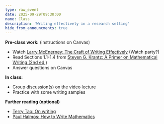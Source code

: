```yaml
---
type: raw_event
date: 2025-09-29T09:30:00
name: Class
description: 'Writing effectively in a research setting'
hide_from_announcments: true
---
```


**Pre-class work:** (instructions on Canvas)

* Watch [Larry McEnerney: The Craft of Writing Effectively](https://www.youtube.com/watch?v=vtIzMaLkCaM) (Watch party?)
* Read Sections 1.1-1.4 from [Steven G. Krantz: A Primer on Mathematical Writing (2nd ed.)](https://arxiv.org/abs/1612.04888)
* Answer questions on Canvas


**In class:**

* Group discussion(s) on the video lecture
* Practice with some writing samples


**Further reading (optional)**

* [Terry Tao: On writing](https://terrytao.wordpress.com/advice-on-writing-papers/)
* [Paul Halmos: How to Write Mathematics](https://www.di.ens.fr/~bouillar/Stages/Halmos-How-To-Write.pdf)
